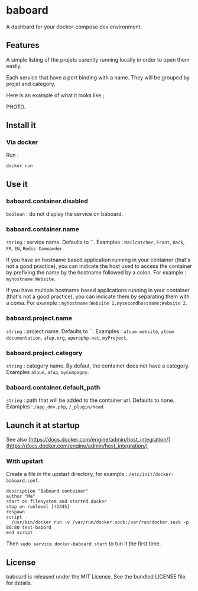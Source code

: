 # baboard

A dashbard for your docker-compose dev environment.

## Features

A simple listing of the projets curently running locally in order to open them easily.

Each service that have a port binding with a name. They will be grouped by projet and category.

Here is an example of what it looks like ;

PHOTO.

## Install it

### Via docker

Run :
```
docker run 
```

## Use it

### baboard.container.disabled

`boolean` : do not display the service on baboard.

### baboard.container.name

`string` : service name. Defaults to ``. Examples : `Mailcatcher`, `Front`, `Back`, `FR`, `EN`, `Redis Commander`.
 
If you have an hostname based application running in your container (that's not a good practice), you can indicate the host used to access the container by prefixing the name by the hostname followed by a colon. For example : `myhostname:Website`.

If you have multiple hostname based applications running in your container (that's not a good practice), you can indicate them by separating them with a coma. For example : `myhostname:Website 1,mysecondhostname:Website 2`.

### baboard.project.name

`string` : project name. Defaults to ``. Examples : `atoum website`, `atoum documentation`, `afup.org`, `aperophp.net`, `myProject`. 

### baboard.project.category

`string` : category name. By defaut, the container does not have a category. Examples `atoum`, `afup`, `myCompagny`.

### baboard.container.default_path

`string` : path that will be added to the container url. Defaults to none. Examples : `/app_dev.php`, `/_plugin/head`.
 

## Launch it at startup

See also [https://docs.docker.com/engine/admin/host_integration/](https://docs.docker.com/engine/admin/host_integration/)

### With upstart

Create a file in the upstart directory, for example : `/etc/init/docker-baboard.conf`.

```
description "Baboard container"
author "Me"
start on filesystem and started docker
stop on runlevel [!2345]
respawn
script
  /usr/bin/docker run -v /var/run/docker.sock:/var/run/docker.sock -p 80:80 test-babord
end script
```

Then `sudo service docker-baboard start` to tun it the first time.

## License

baboard is released under the MIT License. See the bundled LICENSE file for details.

